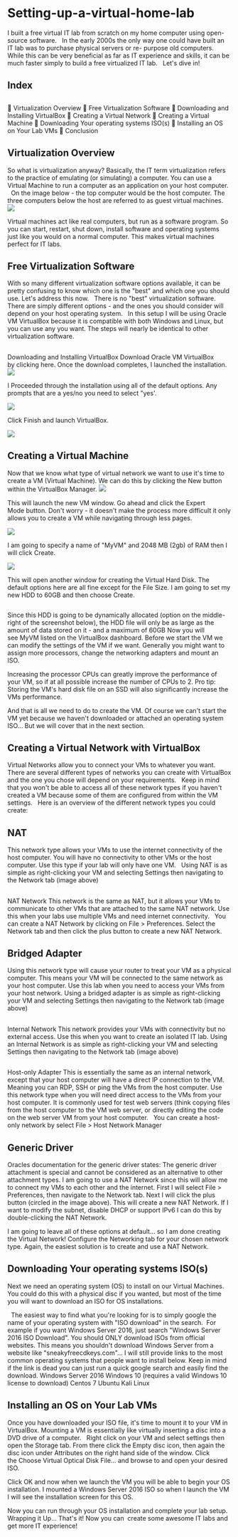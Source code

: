 # Setting-up-a-virtual-home-lab
I built a free virtual IT lab from scratch on my home computer using open-source software.
 
In the early 2000s the only way one could have built an IT lab was to purchase physical servers or re-
purpose old computers. While this can be very beneficial as far as IT experience and skills, it can be
much faster simply to build a free virtualized IT lab.
 
Let&#39;s dive in!
<h2>Index<h2></h2>
 Virtualization Overview
 Free Virtualization Software
 Downloading and Installing VirtualBox
 Creating a Virtual Network
 Creating a Virtual Machine
 Downloading Your operating systems ISO(s)
 Installing an OS on Your Lab VMs
 Conclusion

<h2>Virtualization Overview</h2>
So what is virtualization anyway? Basically, the IT term virtualization refers to the practice of emulating
(or simulating) a computer. You can use a Virtual Machine to run a computer as an application on your
host computer.
 
On the image below - the top computer would be the host computer. The three computers below the
host are referred to as guest virtual machines.


<img src="Screenshot 2025-01-09 204051.png"             >



Virtual machines act like real computers, but run as a software program. So you can start, restart, shut
down, install software and operating systems just like you would on a normal computer.
This makes virtual machines perfect for IT labs.
<h2>Free Virtualization Software</h2>
With so many different virtualization software options available, it can be pretty confusing to know
which one is the &quot;best&quot; and which one you should use. Let&#39;s address this now.
 
There is no &quot;best&quot; virtualization software. There are simply different options - and the ones you should
consider will depend on your host operating system.
 
In this setup I will be using Oracle VM VirtualBox because it is compatible with both Windows and Linux,
but you can use any you want. The steps will nearly be identical to other virtualization software.
 
<h2></h2>Downloading and Installing VirtualBox</h2>
Download Oracle VM VirtualBox by clicking here. Once the download completes, I launched the
installation.


<img src="VirtualBox-Install.jpg">


I Proceeded through the installation using all of the default options. Any prompts that are a yes/no you
need to select &quot;yes&#39;.

<img src="VirtualBox-Complete.jpg">


Click Finish and launch VirtualBox.


<img src="VirtualBox-Dashboard.jpg">

<h2>Creating a Virtual Machine</h2>
Now that we know what type of virtual network we want to use it&#39;s time to create a VM (Virtual
Machine). We can do this by clicking the New button within the VirtualBox Manager.


<img src="New.jpg">


This will launch the new VM window. Go ahead and click the Expert Mode button. Don&#39;t worry - it
doesn&#39;t make the process more difficult it only allows you to create a VM while navigating through less
pages.



<img src="New-VM.jpg">



I am going to specify a name of &quot;MyVM&quot; and 2048 MB (2gb) of RAM then I will click Create.


<img src="New-Vm2.jpg">



This will open another window for creating the Virtual Hard Disk. The default options here are all fine
except for the File Size. I am going to set my new HDD to 60GB and then choose Create.


<img src="">


Since this HDD is going to be dynamically allocated (option on the middle-right of the screenshot below),
the HDD file will only be as large as the amount of data stored on it - and a maximum of 60GB
Now you will see MyVM listed on the VirtualBox dashboard. Before we start the VM we can modify the
settings of the VM if we want. Generally you might want to assign more processors, change the
networking adapters and mount an ISO.

Increasing the processor CPUs can greatly improve the performance of your VM, so if at all possible
increase the number of CPUs to 2.
Pro tip: Storing the VM&#39;s hard disk file on an SSD will also significantly increase the VMs performance.

And that is all we need to do to create the VM. Of course we can&#39;t start the VM yet because we haven&#39;t
downloaded or attached an operating system ISO... But we will cover that in the next section.
<h2>Creating a Virtual Network with VirtualBox</h2>
Virtual Networks allow you to connect your VMs to whatever you want. There are several different
types of networks you can create with VirtualBox and the one you chose will depend on your
requirements.
 
Keep in mind that you won&#39;t be able to access all of these network types if you haven&#39;t created a VM
because some of them are configured from within the VM settings.
 
Here is an overview of the different network types you could create:

<h2>NAT</h2>
This network type allows your VMs to use the internet connectivity of the host computer. You will have
no connectivity to other VMs or the host computer. Use this type if your lab will only have one VM.
 
Using NAT is as simple as right-clicking your VM and selecting Settings then navigating to the Network
tab (image above)
<h2></h2>NAT Network</h2>
This network is the same as NAT, but it allows your VMs to communicate to other VMs that are attached
to the same NAT network. Use this when your labs use multiple VMs and need internet connectivity.
 
You can create a NAT Network by clicking on File &gt; Preferences. Select the Network tab and then click
the plus button to create a new NAT Network.

<h2>Bridged Adapter</h2>
Using this network type will cause your router to treat your VM as a physical computer. This means your
VM will be connected to the same network as your host computer. Use this lab when you need to access
your VMs from your host network.
Using a bridged adapter is as simple as right-clicking your VM and selecting Settings then navigating to
the Network tab (image above)
<h2></h2>Internal Network</h2>
This network provides your VMs with connectivity but no external access. Use this when you want to
create an isolated IT lab.
Using an Internal Network is as simple as right-clicking your VM and selecting Settings then navigating to
the Network tab (image above)
<h2></h2>Host-only Adapter</h2>
This is essentially the same as an internal network, except that your host computer will have a direct IP
connection to the VM. Meaning you can RDP, SSH or ping the VMs from the host computer. Use this
network type when you will need direct access to the VMs from your host computer. It is commonly
used for test web servers (think copying files from the host computer to the VM web server, or directly
editing the code on the web server VM from your host computer.
 
You can create a host-only network by select File &gt; Host Network Manager

<h2>Generic Driver</h2>
Oracles documentation for the generic driver states:
The generic driver attachment is special and cannot be considered as an alternative to other attachment
types.
I am going to use a NAT Network since this will allow me to connect my VMs to each other and the
internet.
First I will select File &gt; Preferences, then navigate to the Network tab. Next I will click the plus button
(circled in the image above).
This will create a new NAT Network. If I want to modify the subnet, disable DHCP or support IPv6 I can
do this by double-clicking the NAT Network.

I am going to leave all of these options at default... so I am done creating the Virtual Network!
Configure the Networking tab for your chosen network type. Again, the easiest solution is to create and
use a NAT Network.

<h2>Downloading Your operating systems ISO(s)</h2>
Next we need an operating system (OS) to install on our Virtual Machines. You could do this with a
physical disc if you wanted, but most of the time you will want to download an ISO for OS installations.

 
The easiest way to find what you&#39;re looking for is to simply google the name of your operating system
with &quot;ISO download&quot; in the search.  For example if you want Windows Server 2016, just search
&quot;Windows Server 2016 ISO Download&quot;.
You should ONLY download ISOs from official websites. This means you shouldn&#39;t download Windows
Server from a website like &quot;sneakyfreecdkeys.com&quot;...
I will still provide links to the most common operating systems that people want to install below. Keep in
mind if the link is dead you can just run a quick google search and easily find the download.
Windows Server 2016
Windows 10 (requires a valid Windows 10 license to download)
Centos 7
Ubuntu
Kali Linux
<h2>Installing an OS on Your Lab VMs</h2>
Once you have downloaded your ISO file, it&#39;s time to mount it to your VM in VirtualBox. Mounting a VM
is essentially like virtually inserting a disc into a DVD drive of a computer.
 
Right click on your VM and select settings then open the Storage tab. From there click the Empty disc
icon, then again the disc icon under Attributes on the right hand side of the window. Click the Choose
Virtual Optical Disk File... and browse to and open your desired ISO.

Click OK and now when we launch the VM you will be able to begin your OS installation.
I mounted a Windows Server 2016 ISO so when I launch the VM I will see the installation screen for this
OS.

Now you can run through your OS installation and complete your lab setup.
Wrapping it Up...
That&#39;s it! Now you can  create some awesome IT labs and get more IT experience!

